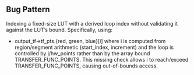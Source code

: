 ## Bug Pattern

Indexing a fixed-size LUT with a derived loop index without validating it against the LUT’s bound. Specifically, using:
- output_tf->tf_pts.{red, green, blue}[i]
where i is computed from region/segment arithmetic (start_index, increment) and the loop is controlled by j/hw_points rather than by the array bound TRANSFER_FUNC_POINTS. This missing check allows i to reach/exceed TRANSFER_FUNC_POINTS, causing out-of-bounds access.
